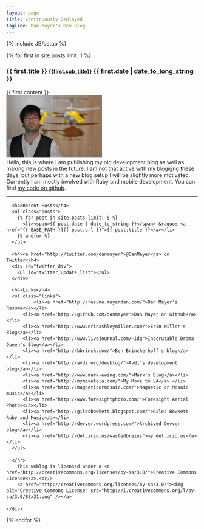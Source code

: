 ```yaml
---
layout: page
title: Continuously Deployed
tagline: Dan Mayer's Dev Blog
---
```

{% include JB/setup %}

{% for first in site.posts limit: 1 %}
  <h3>
    {{ first.title }} <small>{{first.sub_title}}</small>
    <span>{{ first.date | date_to_long_string }}</span>
  </h3>
  <div class="row">
    <div class="span8">
      {{ first.content }}
    </div>
    <div class="span4">
      <img src="/assets/dan_helicopter_sm.jpg" width='50%' />
      <br/>
      Hello, this is where I am publishing my old development blog as well as making new posts in the future. I am not that active with my blogigng these days, but perhaps with a new blog setup I will be slightly more motivated. Currently I am mostly involved with Ruby and mobile development. You can find <a href="http://github.com/danmayer">my code on github</a>.
      <hr/>

      <h4>Recent Posts</h4>
      <ul class="posts">
        {% for post in site.posts limit: 5 %}
          <li><span>{{ post.date | date_to_string }}</span> &raquo; <a href="{{ BASE_PATH }}{{ post.url }}">{{ post.title }}</a></li>
        {% endfor %}
      </ul>

      <h4><a href="http://twitter.com/danmayer">@DanMayer</a> on Twitter</h4>
      <div id="twitter_div">
        <ul id="twitter_update_list"></ul>
      </div>
<script type="text/javascript" src="http://twitter.com/javascripts/blogger.js">
</script>
<script type="text/javascript" src="http://twitter.com/statuses/user_timeline/danmayer.json?callback=twitterCallback2&count=3">
</script>

      <h4>Links</h4>
      <ul class="links">
              <li><a href="http://resume.mayerdan.com/">Dan Mayer's Resume</a></li>
	      <li><a href='http://github.com/danmayer'>Dan Mayer on Github</a></li>
	      <li><a href="http://www.erinashleymiller.com/">Erin Miller's Blog</a></li>
	      <li><a href="http://www.livejournal.com/~idq">Inscrutable Drama Queen's Blog</a></li>
	      <li><a href="http://bbrinck.com/">Ben Brinckerhoff's blog</a></li>
	      <li><a href="http://avdi.org/devblog/">Avdi's development blog</a></li>
	      <li><a href="http://www.mark-ewing.com/">Mark's Blog</a></li>
	      <li><a href="http://mymovetola.com/">My Move to LA</a> </li>
	      <li><a href="http://magneticormosaic.com/">Magnetic or Mosaic music</a></li>
	      <li><a href="http://www.foresightphoto.com/">Foresight Aerial Photos</a></li>
	      <li><a href="http://gilesbowkett.blogspot.com/">Giles Bowkett Ruby and Music</a></li>
	      <li><a href="http://devver.wordpress.com/">Archived Devver blog</a></li>
	      <li><a href="http://del.icio.us/wastedbrains">my del.icio.us</a></li>
      </ul>

      </hr>
        This weblog is licensed under a <a href="http://creativecommons.org/licenses/by-sa/3.0/">Creative Commons License</a>.<br/>
        <a href="http://creativecommons.org/licenses/by-sa/3.0/"><img alt="Creative Commons License" src="http://i.creativecommons.org/l/by-sa/3.0/88x31.png" /></a>

    </div>
  </div>
{% endfor %}

